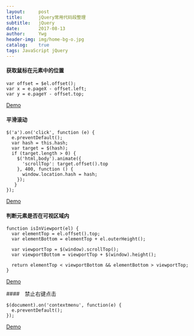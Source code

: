 ```yaml
---
layout:     post
title:      jQuery常用代码段整理
subtitle:   jQuery
date:       2017-08-13
author:     Ywg
header-img: img/home-bg-o.jpg
catalog:    true
tags: JavaScript jQuery
---
```


#### 获取鼠标在元素中的位置
```
var offset = $el.offset();
var x = e.pageX - offset.left;
var y = e.pageY - offset.top;
```
[Demo](https://codepen.io/ywg228/pen/LjjXbx)

#### 平滑滚动
```
$('a').on('click', function (e) {
  e.preventDefault();
  var hash = this.hash;
  var target = $(hash);
  if (target.length > 0) {
    $('html,body').animate({
      'scrollTop': target.offset().top
    }, 400, function () {
      window.location.hash = hash;
    });
   }
});
```

[Demo](https://codepen.io/ywg228/pen/jLLQmR)

#### 判断元素是否在可视区域内
```
function isInViewport(el) {
  var elementTop = el.offset().top;
  var elementBottom = elementTop + el.outerHeight();

  var viewportTop = $(window).scrollTop();
  var viewportBottom = viewportTop + $(window).height();

  return elementTop < viewportBottom && elementBottom > viewportTop;
}
```

[Demo](https://codepen.io/ywg228/pen/eEEQyp)

####　禁止右键点击
```
$(document).on('contextmenu', function(e) {
  e.preventDefault();
});
```
[Demo](https://codepen.io/ywg228/pen/jLLQpg)
